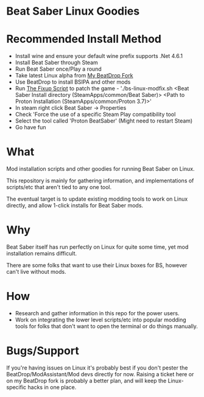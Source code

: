 # Beat Saber Linux Goodies

# Recommended Install Method
- Install wine and ensure your default wine prefix supports .Net 4.6.1
- Install Beat Saber through Steam
- Run Beat Saber once/Play a round
- Take latest Linux alpha from [My BeatDrop Fork](https://github.com/geefr/BeatDrop/releases) 
- Use BeatDrop to install BSIPA and other mods
- Run [The Fixup Script](https://github.com/geefr/beatsaber-linux-goodies/blob/master/scripts/bs-linux-modfix.sh) to patch the game - './bs-linux-modfix.sh &lt;Beat Saber Install directory (SteamApps/common/Beat Saber)&gt; &lt;Path to Proton Installation (SteamApps/common/Proton 3.7)&gt;'
- In steam right click Beat Saber -> Properties
- Check 'Force the use of a specific Steam Play compatibility tool
- Select the tool called 'Proton BeatSaber' (Might need to restart Steam)
- Go have fun

# What
Mod installation scripts and other goodies for running Beat Saber on Linux.

This repository is mainly for gathering information, and implementations of scripts/etc that aren't tied to any one tool.

The eventual target is to update existing modding tools to work on Linux directly, and allow 1-click installs for Beat Saber mods.

# Why
Beat Saber itself has run perfectly on Linux for quite some time, yet mod installation remains difficult.

There are some folks that want to use their Linux boxes for BS, however can't live without mods.

# How
- Research and gather information in this repo for the power users.
- Work on integrating the lower level scripts/etc into popular modding tools for folks that don't want to open the terminal or do things manually.

# Bugs/Support
If you're having issues on Linux it's probably best if you don't pester the BeatDrop/ModAssistant/Mod devs directly for now.
Raising a ticket here or on my BeatDrop fork is probably a better plan, and will keep the Linux-specific hacks in one place.
